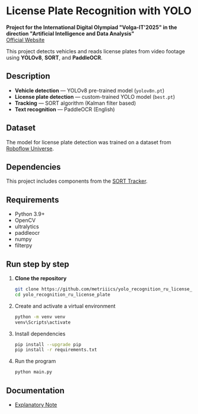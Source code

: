 # License Plate Recognition with YOLO

**Project for the International Digital Olympiad "Volga-IT'2025" in the direction "Artificial Intelligence and Data Analysis"**  
[Official Website](https://volga-it.org/)

This project detects vehicles and reads license plates from video footage using **YOLOv8**, **SORT**, and **PaddleOCR**.


## Description

- **Vehicle detection** — YOLOv8 pre-trained model (`yolov8n.pt`)
- **License plate detection** — custom-trained YOLO model (`best.pt`)
- **Tracking** — SORT algorithm (Kalman filter based)
- **Text recognition** — PaddleOCR (English)


## Dataset

The model for license plate detection was trained on a dataset from [Roboflow Universe](https://universe.roboflow.com/science-ffxxt/russian-license-plates-detector-vcua6).


## Dependencies

This project includes components from the [SORT Tracker](https://github.com/abewley/sort).


## Requirements

- Python 3.9+
- OpenCV
- ultralytics
- paddleocr
- numpy
- filterpy


## Run step by step

1. **Clone the repository**
   ```bash
   git clone https://github.com/metriiics/yolo_recognition_ru_license_plate.git
   cd yolo_recognition_ru_license_plate

2. Create and activate a virtual environment
    ```bash
    python -m venv venv
    venv\Scripts\activate

3. Install dependencies
    ```bash
    pip install --upgrade pip
    pip install -r requirements.txt

4. Run the program
    ```bash
    python main.py


## Documentation

- [Explanatory Note](explanatory_note.md)